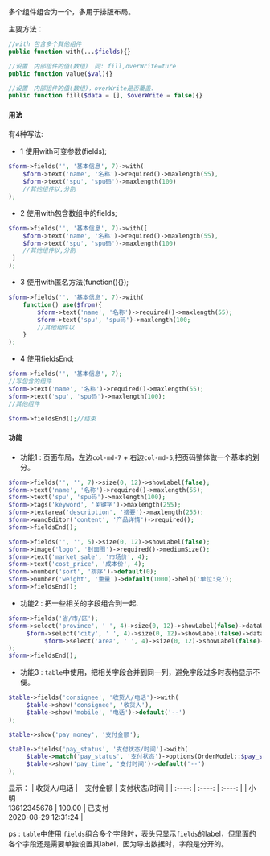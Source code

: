 多个组件组合为一个，多用于排版布局。

主要方法：

```php
//with 包含多个其他组件
public function with(...$fields){}

//设置　内部组件的值(数组)　同: fill,overWrite=ture
public function value($val){}

//设置　内部组件的值(数组)，overWrite是否覆盖.
public function fill($data = [], $overWrite = false){}
```

#### 用法

有4种写法:
- 1 使用with可变参数(fields);
```php
$form->fields('', '基本信息', 7)->with(
    $form->text('name', '名称')->required()->maxlength(55),
    $form->text('spu', 'spu码')->maxlength(100)
    //其他组件以,分割
);
```

- 2 使用with包含数组中的fields;
```php
$form->fields('', '基本信息', 7)->with([
    $form->text('name', '名称')->required()->maxlength(55),
    $form->text('spu', 'spu码')->maxlength(100)
    //其他组件以,分割
 ]
);
```

- 3 使用with匿名方法(function(){});
```php
$form->fields('', '基本信息', 7)->with(
    function() use($from){
        $form->text('name', '名称')->required()->maxlength(55);
        $form->text('spu', 'spu码')->maxlength(100;
        //其他组件以
    }
);
```

- 4 使用fieldsEnd;
```php
$form->fields('', '基本信息', 7);
//写包含的组件
$form->text('name', '名称')->required()->maxlength(55);
$form->text('spu', 'spu码')->maxlength(100);
//其他组件

$form->fieldsEnd();//结束
```

#### 功能

- 功能1 : 页面布局，左边`col-md-7` + 右边`col-md-5`,把页码整体做一个基本的划分。　　
```php
$form->fields('', '', 7)->size(0, 12)->showLabel(false);
$form->text('name', '名称')->required()->maxlength(55);
$form->text('spu', 'spu码')->maxlength(100);
$form->tags('keyword', '关键字')->maxlength(255);
$form->textarea('description', '摘要')->maxlength(255);
$form->wangEditor('content', '产品详情')->required();
$form->fieldsEnd();

$form->fields('', '', 5)->size(0, 12)->showLabel(false);
$form->image('logo', '封面图')->required()->mediumSize();
$form->text('market_sale', '市场价', 4);
$form->text('cost_price', '成本价', 4);
$form->number('sort', '排序')->default(0);
$form->number('weight', '重量')->default(1000)->help('单位:克');
$form->fieldsEnd();
```

- 功能2 : 把一些相关的字段组合到一起.

```php
$form->fields('省/市/区');
$form->select('province', ' ', 4)->size(0, 12)->showLabel(false)->dataUrl(url('api/areacity/province'), 'ext_name')->withNext(
     $form->select('city', ' ', 4)->size(0, 12)->showLabel(false)->dataUrl(url('api/areacity/city'), 'ext_name')->withNext(
          $form->select('area', ' ', 4)->size(0, 12)->showLabel(false)->dataUrl(url('api/areacity/area'), 'ext_name'))
);
$form->fieldsEnd();
```
- 功能3 : `table`中使用，把相关字段合并到同一列，避免字段过多时表格显示不便。

```php
$table->fields('consignee', '收货人/电话')->with(
     $table->show('consignee', '收货人'),
     $table->show('mobile', '电话')->default('--')
);

$table->show('pay_money', '支付金额');

$table->fields('pay_status', '支付状态/时间')->with(
     $table->match('pay_status', '支付状态')->options(OrderModel::$pay_status_types),
     $table->show('pay_time', '支付时间')->default('--')
);
```
显示：
|  收货人/电话   |　支付金额 | 支付状态/时间 |
|  :----:  |   :----:  | :----:  |
| 小明<br>13612345678  | 100.00 | 已支付<br>2020-08-29 12:31:24 |

ps : `table`中使用 `fields`组合多个字段时，表头只显示`fields`的label，但里面的各个字段还是需要单独设置其label，因为导出数据时，字段是分开的。